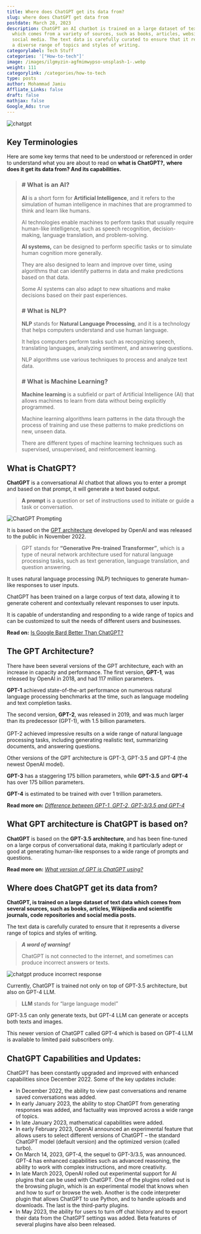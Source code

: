 ```yaml
---
title: Where does ChatGPT get its data from?
slug: where does ChatGPT get data from
postdate: March 28, 2023
description: ChatGPT an AI chatbot is trained on a large dataset of text data
  which comes from a variety of sources, such as books, articles, websites, and
  social media. The text data is carefully curated to ensure that it represents
  a diverse range of topics and styles of writing.
categorylabel: Tech Stuff
categories: '["How-to-tech"]'
image: /images/ilgmyzin-agfmimwypso-unsplash-1-.webp
weight: 111
categorylink: /categories/how-to-tech
type: posts
author: Mohammad Jamiu
Affliate_Links: false
draft: false
mathjax: false
Google_Ads: true
---
```

![chatgpt](/images/ilgmyzin-agfmimwypso-unsplash-1-.webp "chatgpt")

## **Key Terminologies**

Here are some key terms that need to be understood or referenced in order to understand what you are about to read on **what is ChatGPT?,** **where does it get its data from? And its capabilities.**

> ### **\# What is an AI?**
>
> **AI** is a short form for **Artificial Intelligence**, and it refers to the simulation of human intelligence in machines that are programmed to think and learn like humans.
>
> AI technologies enable machines to perform tasks that usually require human-like intelligence, such as speech recognition, decision-making, language translation, and problem-solving.
>
> **AI systems,** can be designed to perform specific tasks or to simulate human cognition more generally.
>
> They are also designed to learn and improve over time, using algorithms that can identify patterns in data and make predictions based on that data.
>
> Some AI systems can also adapt to new situations and make decisions based on their past experiences.
>
> ### **\# What is NLP?**
>
> **NLP** stands for **Natural Language Processing**, and it is a technology that helps computers understand and use human language.
>
> It helps computers perform tasks such as recognizing speech, translating languages, analyzing sentiment, and answering questions.
>
> NLP algorithms use various techniques to process and analyze text data.
>
> ### **\# What is Machine Learning?**
>
> **Machine learning** is a subfield or part of Artificial Intelligence (AI) that allows machines to learn from data without being explicitly programmed.
>
> Machine learning algorithms learn patterns in the data through the process of training and use these patterns to make predictions on new, unseen data.
>
> There are different types of machine learning techniques such as supervised, unsupervised, and reinforcement learning.

## What is ChatGPT?

**ChatGPT** is a conversational AI chatbot that allows you to enter a prompt and based on that prompt, it will generate a text based output.

> **A prompt** is a question or set of instructions used to initiate or guide a task or conversation.

![ChatGPT Prompting](/images/chatgpt.webp "ChatGPT Prompting")

It is based on the [GPT architecture](/how-to-tech/what-version-of-gpt-is-chat-gpt-using/) developed by OpenAI and was released to the public in November 2022.

> GPT stands for **“Generative Pre-trained Transformer”**, which is a type of neural network architecture used for natural language processing tasks, such as text generation, language translation, and question answering.

It uses natural language processing (NLP) techniques to generate human-like responses to user inputs.

ChatGPT has been trained on a large corpus of text data, allowing it to generate coherent and contextually relevant responses to user inputs.

It is capable of understanding and responding to a wide range of topics and can be customized to suit the needs of different users and businesses.

**Read on:** [Is Google Bard Better Than ChatGPT?](/how-to-tech/is-google-bard-better-than-chatgpt/)

## The GPT Architecture?

There have been several versions of the GPT architecture, each with an increase in capacity and performance. The first version, **GPT-1**, was released by OpenAI in 2018, and had 117 million parameters.

**GPT-1** achieved state-of-the-art performance on numerous natural language processing benchmarks at the time, such as language modeling and text completion tasks.

The second version, **GPT-2**, was released in 2019, and was much larger than its predecessor (GPT-1), with 1.5 billion parameters. \
\
GPT-2 achieved impressive results on a wide range of natural language processing tasks, including generating realistic text, summarizing documents, and answering questions.

Other versions of the GPT architecture is GPT-3, GPT-3.5 and GPT-4 (the newest OpenAI model).

**GPT-3** has a staggering 175 billion parameters, while **GPT-3.5** and **GPT-4** has over 175 billion parameters.

**GPT-4** is estimated to be trained with over 1 trillion parameters.

**Read more on:** *[Difference between GPT-1, GPT-2, GPT-3/3.5 and GPT-4](/how-to-tech/difference-between-gpt-1-gpt-2-gpt-3-gpt-4/)*

## What GPT architecture is ChatGPT is based on?

**ChatGPT** is based on the **GPT-3.5 architecture**, and has been fine-tuned on a large corpus of conversational data, making it particularly adept or good at generating human-like responses to a wide range of prompts and questions.

**Read more on:** *[What version of GPT is ChatGPT using?](/how-to-tech/what-version-of-gpt-is-chat-gpt-using/)*

## Where does ChatGPT get its data from?

**ChatGPT, is trained on a large dataset of text data which comes from several sources, such as books, articles, Wikipedia and scientific journals, code repositories and social media posts.**

The text data is carefully curated to ensure that it represents a diverse range of topics and styles of writing.

> ***A word of warning!***
>
> ChatGPT is not connected to the internet, and sometimes can produce incorrect answers or texts.

![chatgpt produce incorrect response](/images/chatgpt-false-response.webp "chatgpt produce incorrect response")

Currently, ChatGPT is trained not only on top of GPT-3.5 architecture, but also on GPT-4 LLM.

> **LLM** stands for “large language model”

GPT-3.5 can only generate texts, but GPT-4 LLM can generate or accepts both texts and images.

This newer version of ChatGPT called GPT-4 which is based on GPT-4 LLM is available to limited paid subscribers only.

## ChatGPT Capabilities and Updates:

ChatGPT has been constantly upgraded and improved with enhanced capabilities since December 2022. Some of the key updates include:

* In December 2022, the ability to view past conversations and rename saved conversations was added.
* In early January 2023, the ability to stop ChatGPT from generating responses was added, and factuality was improved across a wide range of topics.
* In late January 2023, mathematical capabilities were added.
* In early February 2023, OpenAI announced an experimental feature that allows users to select different versions of ChatGPT – the standard ChatGPT model (default version) and the optimized version (called turbo).
* On March 14, 2023, GPT-4, the sequel to GPT-3/3.5, was announced. GPT-4 has enhanced capabilities such as advanced reasoning, the ability to work with complex instructions, and more creativity.
* In late March 2023, OpenAI rolled out experimental support for AI plugins that can be used with ChatGPT. One of the plugins rolled out is the browsing plugin, which is an experimental model that knows when and how to surf or browse the web. Another is the code interpreter plugin that allows ChatGPT to use Python, and to handle uploads and downloads. The last is the third-party plugins.
* In May 2023, the ability for users to turn off chat history and to export their data from the ChatGPT settings was added. Beta features of several plugins have also been released.